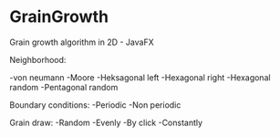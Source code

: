 # GrainGrowth
Grain growth algorithm in 2D - JavaFX

Neighborhood:

-von neumann
-Moore
-Heksagonal left
-Hexagonal right
-Hexagonal random
-Pentagonal random

Boundary conditions:
-Periodic
-Non periodic

Grain draw:
-Random
-Evenly
-By click
-Constantly


